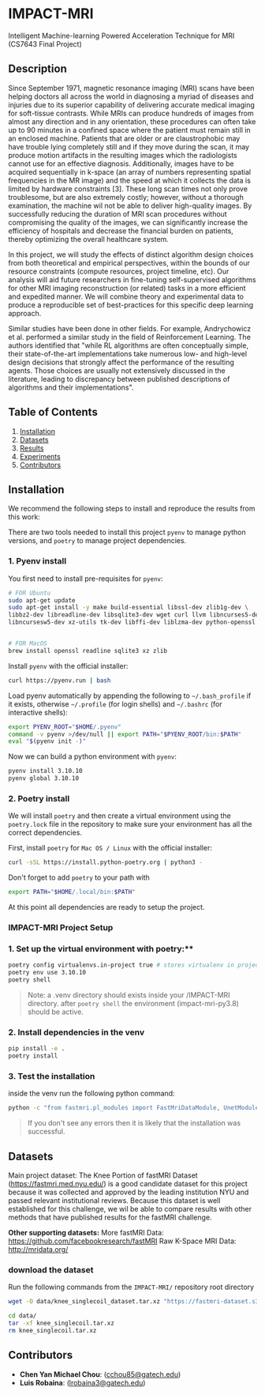 # IMPACT-MRI
Intelligent Machine-learning Powered Acceleration Technique for MRI (CS7643 Final Project)

## Description

Since September 1971, magnetic resonance imaging (MRI) scans have been helping doctors all across the world in diagnosing a myriad of diseases and injuries due to its superior capability of delivering accurate medical imaging for soft-tissue contrasts. While MRIs can produce hundreds of images from almost any direction and in any orientation, these procedures can often take up to 90 minutes in a confined space where the patient must remain still in an enclosed machine. Patients that are older or are claustrophobic may have trouble lying completely still and if they move during the scan, it may produce motion artifacts in the resulting images which the radiologists cannot use for an effective diagnosis. Additionally, images have to be acquired sequentially in k-space (an array of numbers representing spatial frequencies in the MR image) and the speed at which it collects the data is limited by hardware constraints [3]. These long scan times not only prove troublesome, but are also extremely costly; however, without a thorough examination, the machine wil not be able to deliver high-quality images. By successfully reducing the duration of MRI scan procedures without compromising the quality of the images, we can significantly increase the efficiency of hospitals and decrease the financial burden on patients, thereby optimizing the overall healthcare system.

In this project, we will study the effects of distinct algorithm design choices from both theoretical and empirical perspectives, within the bounds of our resource
constraints (compute resources, project timeline, etc). Our analysis will aid future researchers in fine-tuning self-supervised algorithms for other MRI imaging reconstruction (or related) tasks in a more efficient and expedited manner. We will combine theory and experimental data to produce a reproducible set of best-practices for this specific deep learning approach.

Similar studies have been done in other fields. For example, Andrychowicz et al. performed a similar study in the field of Reinforcement Learning. The authors identified that "while RL algorithms are often conceptually simple, their state-of-the-art implementations take numerous low- and high-level design decisions that strongly affect the performance of the resulting agents. Those choices are usually not extensively discussed in the literature, leading to discrepancy between published descriptions of algorithms and their implementations".

## Table of Contents
1. [Installation](#installation)
2. [Datasets](#datasets)
4. [Results](#results)
5. [Experiments](#experiments)
6. [Contributors](#contributors)

## Installation
We recommend the following steps to install and reproduce the results from this work:

There are two tools needed to install this project `pyenv` to manage python versions, and `poetry` to manage project dependencies.

### 1. Pyenv install
You first need to install pre-requisites for `pyenv`:

```bash
# FOR Ubuntu
sudo apt-get update
sudo apt-get install -y make build-essential libssl-dev zlib1g-dev \
libbz2-dev libreadline-dev libsqlite3-dev wget curl llvm libncurses5-dev \
libncursesw5-dev xz-utils tk-dev libffi-dev liblzma-dev python-openssl python3-distutils libjpeg8-dev zlib1g-dev


# FOR MacOS
brew install openssl readline sqlite3 xz zlib
```

Install `pyenv` with the official installer:
```bash
curl https://pyenv.run | bash
```

Load pyenv automatically by appending the following to `~/.bash_profile` if it exists, otherwise `~/.profile` (for login shells) and `~/.bashrc` (for interactive shells):

```bash
export PYENV_ROOT="$HOME/.pyenv"
command -v pyenv >/dev/null || export PATH="$PYENV_ROOT/bin:$PATH"
eval "$(pyenv init -)"
```

Now we can build a python environment with `pyenv`:
```bash
pyenv install 3.10.10
pyenv global 3.10.10
```

### 2. Poetry install
We will install `poetry` and then create a virtual environment using the `poetry.lock` file in the repository to make sure your environment has all the correct dependencies.

First, install `poetry` for `Mac OS / Linux` with the official installer:

```bash
curl -sSL https://install.python-poetry.org | python3 -
```

Don't forget to add `poetry` to your path with
```bash
export PATH="$HOME/.local/bin:$PATH"
```

At this point all dependencies are ready to setup the project.

### IMPACT-MRI Project Setup

### 1. Set up the virtual environment with poetry:**

```bash
poetry config virtualenvs.in-project true # stores virtualenv in project directory
poetry env use 3.10.10
poetry shell
```

> Note: a .venv directory should exists inside your /IMPACT-MRI directory.
> after `poetry shell` the environment (impact-mri-py3.8) should be active.

### 2. Install dependencies in the venv
```bash
pip install -e .
poetry install
```

### 3. Test the installation
inside the venv run the following python command:

```bash
python -c "from fastmri.pl_modules import FastMriDataModule, UnetModule"
```
> If you don't see any errors then it is likely that the installation was successful.


## Datasets
Main project dataset: The Knee Portion of fastMRI Dataset (https://fastmri.med.nyu.edu/) is a good candidate dataset for this project because it was collected and approved by the leading institution NYU and passed relevant institutional reviews. Because this dataset is well established for this challenge, we wil be able to compare results with other methods that have published results for the fastMRI challenge.

**Other supporting datasets:**
More fastMRI Data: https://github.com/facebookresearch/fastMRI
Raw K-Space MRI Data: http://mridata.org/

### download the dataset
Run the following commands from the `IMPACT-MRI/` repository root directory

```bash
wget -O data/knee_singlecoil_dataset.tar.xz "https://fastmri-dataset.s3.amazonaws.com/v2.0/knee_singlecoil_test.tar.xz?AWSAccessKeyId=AKIAJM2LEZ67Y2JL3KRA&Signature=z5gwtap4eKUKoi8LMHv%2BP4Lw5mc%3D&Expires=1697853709"

cd data/
tar -xf knee_singlecoil.tar.xz
rm knee_singlecoil.tar.xz
```

## Contributors
- **Chen Yan Michael Chou**: (cchou85@gatech.edu)
- **Luis Robaina**: (lrobaina3@gatech.edu)
